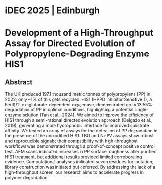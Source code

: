 # iDEC 2025 | Edinburgh

# Development of a High-Throughput Assay for Directed Evolution of Polypropylene-Degrading Enzyme HIS1

## Abstract

The UK produced 197.1 thousand metric tonnes of polypropylene (PP) in 2022; only ~1% of this
gets recycled. HIS1 (HPPD Inhibitor Sensitive 1), a Fe(II)/2-oxoglutarate-dependent oxygenase,
demonstrated up to 13.55% degradation of PP in optimal conditions, highlighting a potential
single-enzyme solution (Tan et al., 2024). We aimed to improve the efficiency of HIS1 through a
semi-rational directed evolution approach (Delgado et al., 2019), generating a more
hydrophobic interface for improved substrate affinity. We tested an array of assays for the
detection of PP degradation in the presence of the unmodified HIS1. TBO and Ni-PV assays
show robust and reproducible signals; their compatibility with high-throughput workflows was
demonstrated through a proof-of-concept positive control test. AFM scans indicated increases in
PP surface roughness after purified HIS1 treatment, but additional results provided limited
corroborating evidence. Computational analyses indicated seven residues for mutation; library
construction was initiated but deferred. By addressing the lack of a high-throughput screen, our
research aims to accelerate progress in polymer degradation

